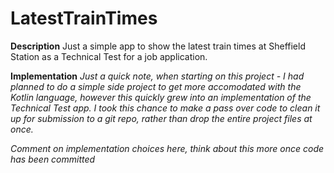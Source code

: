 # LatestTrainTimes

**Description**
Just a simple app to show the latest train times at Sheffield Station as a Technical Test for a job application.

**Implementation**
_Just a quick note, when starting on this project - I had planned to do a simple side project to get more accomodated with the Kotlin language, however this quickly grew into an implementation of the Technical Test app. I took this chance to make a pass over code to clean it up for submission to a git repo, rather than drop the entire project files at once._

_Comment on implementation choices here, think about this more once code has been committed_
